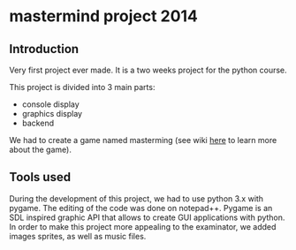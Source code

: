 # mastermind project 2014

## Introduction

Very first project ever made. It is a two weeks project for the python course.

This project is divided into 3 main parts:
- console display
- graphics display
- backend

We had to create a game named masterming (see wiki <a href="https://en.wikipedia.org/wiki/Mastermind_(board_game)">here</a> to learn more about the game). 

## Tools used

During the development of this project, we had to use python 3.x with pygame. The editing of the code was done on notepad++. Pygame is an SDL inspired graphic API that allows to create GUI applications with python. In order to make this project more appealing to the examinator, we added images sprites, as well as music files.
